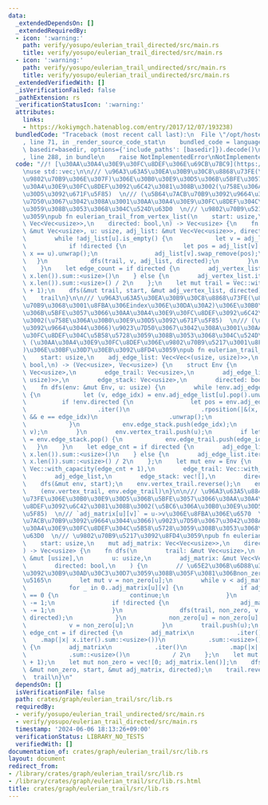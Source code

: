 ```yaml
---
data:
  _extendedDependsOn: []
  _extendedRequiredBy:
  - icon: ':warning:'
    path: verify/yosupo/eulerian_trail_directed/src/main.rs
    title: verify/yosupo/eulerian_trail_directed/src/main.rs
  - icon: ':warning:'
    path: verify/yosupo/eulerian_trail_undirected/src/main.rs
    title: verify/yosupo/eulerian_trail_undirected/src/main.rs
  _extendedVerifiedWith: []
  _isVerificationFailed: false
  _pathExtension: rs
  _verificationStatusIcon: ':warning:'
  attributes:
    links:
    - https://kokiymgch.hatenablog.com/entry/2017/12/07/193238)
  bundledCode: "Traceback (most recent call last):\n  File \"/opt/hostedtoolcache/Python/3.10.14/x64/lib/python3.10/site-packages/onlinejudge_verify/documentation/build.py\"\
    , line 71, in _render_source_code_stat\n    bundled_code = language.bundle(stat.path,\
    \ basedir=basedir, options={'include_paths': [basedir]}).decode()\n  File \"/opt/hostedtoolcache/Python/3.10.14/x64/lib/python3.10/site-packages/onlinejudge_verify/languages/rust.py\"\
    , line 288, in bundle\n    raise NotImplementedError\nNotImplementedError\n"
  code: "//! [\u30AA\u30A4\u30E9\u30FC\u8DEF\u306E\u69CB\u7BC9](https://kokiymgch.hatenablog.com/entry/2017/12/07/193238)\n\
    \nuse std::vec;\n\n/// \u96A3\u63A5\u30EA\u30B9\u30C8\u8868\u73FE(\u884C\u5148\
    \u9802\u70B9\u306E\u307F)\u306E\u30B0\u30E9\u30D5\u306B\u5BFE\u3057\u3066\u30AA\
    \u30A4\u30E9\u30FC\u8DEF\u3092\u6C42\u3081\u308B\u3002(\u758E\u306A\u30B0\u30E9\
    \u30D5\u3092\u671F\u5F85)  \n/// (\u5B64\u7ACB\u70B9\u3092\u9664\u3044\u3066)\u9023\
    \u7D50\u3067\u3042\u308A\u3001\u30AA\u30A4\u30E9\u30FC\u8DEF\u304C\u5B58\u5728\
    \u3059\u308B\u3053\u3068\u304C\u524D\u63D0  \n/// \u9802\u70B9\u5217\u3092\u8FD4\
    \u3059\npub fn eulerian_trail_from_vertex_list(\n    start: usize,\n    mut adj_vertex_list:\
    \ Vec<Vec<usize>>,\n    directed: bool,\n) -> Vec<usize> {\n    fn dfs(trail:\
    \ &mut Vec<usize>, u: usize, adj_list: &mut Vec<Vec<usize>>, directed: bool) {\n\
    \        while !adj_list[u].is_empty() {\n            let v = adj_list[u].pop().unwrap();\n\
    \            if !directed {\n                let pos = adj_list[v].iter().rposition(|&x|\
    \ x == u).unwrap();\n                adj_list[v].swap_remove(pos);\n         \
    \   }\n            dfs(trail, v, adj_list, directed);\n        }\n        trail.push(u);\n\
    \    }\n    let edge_count = if directed {\n        adj_vertex_list.iter().map(|x|\
    \ x.len()).sum::<usize>()\n    } else {\n        adj_vertex_list.iter().map(|x|\
    \ x.len()).sum::<usize>() / 2\n    };\n    let mut trail = Vec::with_capacity(edge_count\
    \ + 1);\n    dfs(&mut trail, start, &mut adj_vertex_list, directed);\n    trail.reverse();\n\
    \    trail\n}\n\n/// \u96A3\u63A5\u30EA\u30B9\u30C8\u8868\u73FE(\u884C\u5148\u9802\
    \u70B9\u3068\u3001\u8FBA\u306Eindex\u306E\u30DA\u30A2)\u306E\u30B0\u30E9\u30D5\
    \u306B\u5BFE\u3057\u3066\u30AA\u30A4\u30E9\u30FC\u8DEF\u3092\u6C42\u3081\u308B\
    \u3002(\u758E\u306A\u30B0\u30E9\u30D5\u3092\u671F\u5F85)  \n/// (\u5B64\u7ACB\u70B9\
    \u3092\u9664\u3044\u3066)\u9023\u7D50\u3067\u3042\u308A\u3001\u30AA\u30A4\u30E9\
    \u30FC\u8DEF\u304C\u5B58\u5728\u3059\u308B\u3053\u3068\u304C\u524D\u63D0  \n///\
    \ (\u30AA\u30A4\u30E9\u30FC\u8DEF\u306E\u9802\u70B9\u5217\u3001\u8FBA\u306Eindex\u5217\
    )\u306E\u30BF\u30D7\u30EB\u3092\u8FD4\u3059\npub fn eulerian_trail_from_edge_list(\n\
    \    start: usize,\n    adj_edge_list: Vec<Vec<(usize, usize)>>,\n    directed:\
    \ bool,\n) -> (Vec<usize>, Vec<usize>) {\n    struct Env {\n        vertex_trail:\
    \ Vec<usize>,\n        edge_trail: Vec<usize>,\n        adj_edge_list: Vec<Vec<(usize,\
    \ usize)>>,\n        edge_stack: Vec<usize>,\n        directed: bool,\n    }\n\
    \    fn dfs(env: &mut Env, u: usize) {\n        while !env.adj_edge_list[u].is_empty()\
    \ {\n            let (v, edge_idx) = env.adj_edge_list[u].pop().unwrap();\n  \
    \          if !env.directed {\n                let pos = env.adj_edge_list[v]\n\
    \                    .iter()\n                    .rposition(|&(x, e)| x == u\
    \ && e == edge_idx)\n                    .unwrap();\n                env.adj_edge_list[v].swap_remove(pos);\n\
    \            }\n            env.edge_stack.push(edge_idx);\n            dfs(env,\
    \ v);\n        }\n        env.vertex_trail.push(u);\n        if let Some(edge_idx)\
    \ = env.edge_stack.pop() {\n            env.edge_trail.push(edge_idx);\n     \
    \   }\n    }\n    let edge_cnt = if directed {\n        adj_edge_list.iter().map(|x|\
    \ x.len()).sum::<usize>()\n    } else {\n        adj_edge_list.iter().map(|x|\
    \ x.len()).sum::<usize>() / 2\n    };\n    let mut env = Env {\n        vertex_trail:\
    \ Vec::with_capacity(edge_cnt + 1),\n        edge_trail: Vec::with_capacity(edge_cnt),\n\
    \        adj_edge_list,\n        edge_stack: vec![],\n        directed,\n    };\n\
    \    dfs(&mut env, start);\n    env.vertex_trail.reverse();\n    env.edge_trail.reverse();\n\
    \    (env.vertex_trail, env.edge_trail)\n}\n\n/// \u96A3\u63A5\u884C\u5217\u8868\
    \u73FE\u306E\u30B0\u30E9\u30D5\u306B\u5BFE\u3057\u3066\u30AA\u30A4\u30E9\u30FC\
    \u8DEF\u3092\u6C42\u3081\u308B\u3002(\u5BC6\u306A\u30B0\u30E9\u30D5\u3092\u671F\
    \u5F85)  \n/// `adj_matrix[u][v]` = u->v\u306E\u8FBA\u306E\u6570  \n/// (\u5B64\
    \u7ACB\u70B9\u3092\u9664\u3044\u3066)\u9023\u7D50\u3067\u3042\u308A\u3001\u30AA\
    \u30A4\u30E9\u30FC\u8DEF\u304C\u5B58\u5728\u3059\u308B\u3053\u3068\u304C\u524D\
    \u63D0  \n/// \u9802\u70B9\u5217\u3092\u8FD4\u3059\npub fn eulerian_trail_from_matrix(\n\
    \    start: usize,\n    mut adj_matrix: Vec<Vec<usize>>,\n    directed: bool,\n\
    ) -> Vec<usize> {\n    fn dfs(\n        trail: &mut Vec<usize>,\n        non_zero:\
    \ &mut [usize],\n        u: usize,\n        adj_matrix: &mut Vec<Vec<usize>>,\n\
    \        directed: bool,\n    ) {\n        // \u65E2\u306B\u6D88\u3048\u305F\u8FBA\
    \u3092\u30B9\u30AD\u30C3\u30D7\u3059\u308B\u305F\u3081\u306Bnon_zero\u3092\u5C0E\
    \u5165\n        let mut v = non_zero[u];\n        while v < adj_matrix.len() {\n\
    \            for _ in 0..adj_matrix[u][v] {\n                if adj_matrix[u][v]\
    \ == 0 {\n                    continue;\n                }\n                adj_matrix[u][v]\
    \ -= 1;\n                if !directed {\n                    adj_matrix[v][u]\
    \ -= 1;\n                }\n                dfs(trail, non_zero, v, adj_matrix,\
    \ directed);\n            }\n            non_zero[u] = non_zero[u].max(v + 1);\n\
    \            v = non_zero[u];\n        }\n        trail.push(u);\n    }\n    let\
    \ edge_cnt = if directed {\n        adj_matrix\n            .iter()\n        \
    \    .map(|x| x.iter().sum::<usize>())\n            .sum::<usize>()\n    } else\
    \ {\n        adj_matrix\n            .iter()\n            .map(|x| x.iter().sum::<usize>())\n\
    \            .sum::<usize>()\n            / 2\n    };\n    let mut trail = Vec::with_capacity(edge_cnt\
    \ + 1);\n    let mut non_zero = vec![0; adj_matrix.len()];\n    dfs(&mut trail,\
    \ &mut non_zero, start, &mut adj_matrix, directed);\n    trail.reverse();\n  \
    \  trail\n}\n"
  dependsOn: []
  isVerificationFile: false
  path: crates/graph/eulerian_trail/src/lib.rs
  requiredBy:
  - verify/yosupo/eulerian_trail_undirected/src/main.rs
  - verify/yosupo/eulerian_trail_directed/src/main.rs
  timestamp: '2024-06-06 18:13:26+09:00'
  verificationStatus: LIBRARY_NO_TESTS
  verifiedWith: []
documentation_of: crates/graph/eulerian_trail/src/lib.rs
layout: document
redirect_from:
- /library/crates/graph/eulerian_trail/src/lib.rs
- /library/crates/graph/eulerian_trail/src/lib.rs.html
title: crates/graph/eulerian_trail/src/lib.rs
---
```


